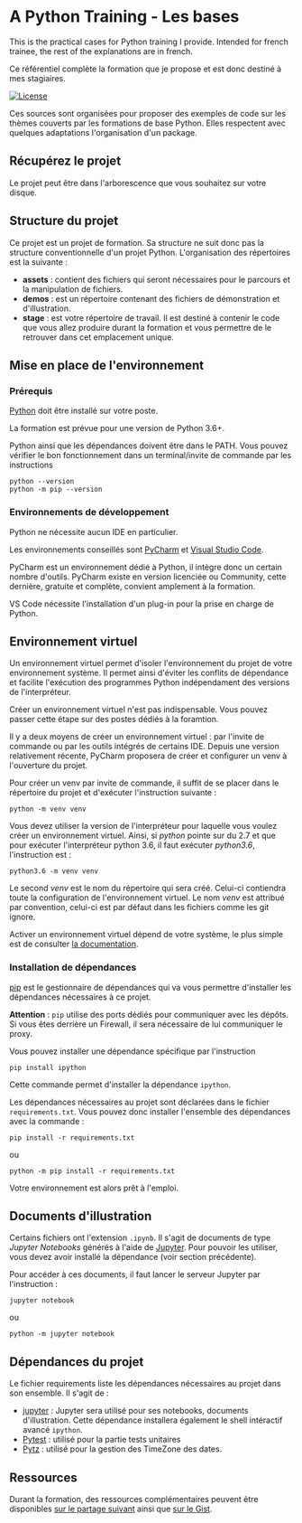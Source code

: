 # A Python Training - Les bases

This is the practical cases for Python training I provide. Intended for french trainee, the rest of the explanations
are in french.

Ce référentiel complète la formation que je propose et est donc destiné à mes stagiaires. 

[![License](https://img.shields.io/github/license/darko-itpro/training-python.svg?style=plastic)](https://github.com/darko-itpro/training-python/blob/master/LICENSE)

Ces sources sont organisées pour proposer des exemples de code sur les thèmes couverts par les formations de base
Python. Elles respectent avec quelques adaptations l'organisation d'un package.

## Récupérez le projet
Le projet peut être dans l'arborescence que vous souhaitez sur votre disque.

## Structure du projet
Ce projet est un projet de formation. Sa structure ne suit donc pas la
structure conventionnelle d'un projet Python. L'organisation des répertoires
est la suivante :
 * **assets** : contient des fichiers qui seront nécessaires pour le parcours 
 et la manipulation de fichiers.
 * **demos** : est un répertoire contenant des fichiers de démonstration et
 d'illustration.
 * **stage** : est votre répertoire de travail. Il est destiné à contenir le
 code que vous allez produire durant la formation et vous permettre de le
 retrouver dans cet emplacement unique.

## Mise en place de l'environnement

### Prérequis
[Python](https://www.python.org) doit être installé sur votre poste.

La formation est prévue pour une version de Python 3.6+.

Python ainsi que les dépendances doivent être dans le PATH. Vous pouvez vérifier le bon
fonctionnement dans un terminal/invite de commande par les instructions

```
python --version
python -m pip --version
```

### Environnements de développement
Python ne nécessite aucun IDE en particulier.

Les environnements conseillés sont [PyCharm](https://www.jetbrains.com/fr-fr/pycharm/)
et [Visual Studio Code](https://code.visualstudio.com/).

PyCharm est un environnement dédié à Python, il intègre donc un certain nombre
d'outils. PyCharm existe en version licenciée ou Community, cette dernière,
gratuite et complète, convient amplement à la formation.

VS Code nécessite l'installation d'un plug-in pour la prise en charge de
Python.

## Environnement virtuel
Un environnement virtuel permet d'isoler l'environnement du projet de votre
environnement système. Il permet ainsi d'éviter les conflits de dépendance et
facilite l'exécution des programmes Python indépendament des versions de
l'interpréteur.

Créer un environnement virtuel n'est pas indispensable. Vous pouvez passer
cette étape sur des postes dédiés à la foramtion.

Il y a deux moyens de créer un environnement virtuel : par l'invite de commande
ou par les outils intégrés de certains IDE. Depuis une version relativement
récente, PyCharm proposera de créer et configurer un venv à l'ouverture du
projet.

Pour créer un venv par invite de commande, il suffit de se placer dans le
répertoire du projet et d'exécuter l'instruction suivante :
```
python -m venv venv
```

Vous devez utiliser la version de l'interpréteur pour laquelle vous voulez
créer un environnement virtuel. Ainsi, si *python* pointe sur du 2.7 et que
pour exécuter l'interpréteur python 3.6, il faut exécuter *python3.6*,
l'instruction est :
```
python3.6 -m venv venv
```

Le second *venv* est le nom du répertoire qui sera créé. Celui-ci contiendra
toute la configuration de l'environnement virtuel. Le nom *venv* est attribué
par convention, celui-ci est par défaut dans les fichiers comme les git ignore.

Activer un environnement virtuel dépend de votre système, le plus simple est de
consulter [la documentation](https://docs.python.org/fr/3/library/venv.html).

### Installation de dépendances
[pip](https://pypi.python.org/pypi/pip) est le gestionnaire de dépendances qui
va vous permettre d'installer les dépendances nécessaires à ce projet.

**Attention** : `pip` utilise des ports dédiés pour communiquer avec les
dépôts. Si vous êtes derrière un Firewall, il sera nécessaire de lui
communiquer le proxy.

Vous pouvez installer une dépendance spécifique par l'instruction
```shell
pip install ipython
```

Cette commande permet d'installer la dépendance `ipython`.

Les dépendances nécessaires au projet sont déclarées dans le fichier
`requirements.txt`. Vous pouvez donc installer l'ensemble des dépendances avec
la commande :

```shell
pip install -r requirements.txt
```
ou
```
python -m pip install -r requirements.txt
```

Votre environnement est alors prêt à l'emploi.
 
## Documents d'illustration

Certains fichiers ont l'extension `.ipynb`. Il s'agit de documents de type
*Jupyter Notebooks* générés à l'aide de [Jupyter](http://jupyter.org/). Pour
pouvoir les utiliser, vous devez avoir installé la dépendance (voir section
précédente).
 
Pour accéder à ces documents, il faut lancer le serveur Jupyter par
l'instruction :
```
jupyter notebook
```
ou
```
python -m jupyter notebook
```

## Dépendances du projet
Le fichier requirements liste les dépendances nécessaires au projet dans son
ensemble. Il s'agit de :
 * [jupyter](https://jupyter.org/) : Jupyter sera utilisé pour ses notebooks, documents
   d'illustration. Cette dépendance installera également le shell intéractif 
   avancé `ipython`.
 * [Pytest](https://docs.pytest.org/) : utilisé pour la partie tests unitaires
 * [Pytz](https://pypi.org/project/pytz/) : utilisé pour la gestion des TimeZone des dates.
 
## Ressources

Durant la formation, des ressources complémentaires peuvent être disponibles
[sur le partage suivant](https://goo.gl/lRyzMZ) ainsi que [sur le Gist](https://gist.github.com/darko-itpro/ea20f35269e745f5586ceb8f6d6008fc).
